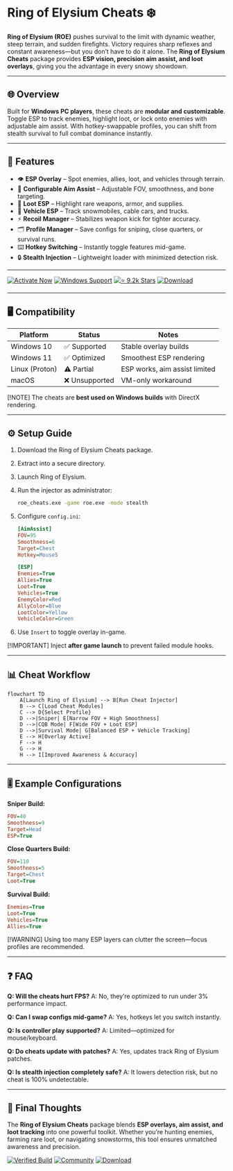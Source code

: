 # Ring of Elysium Cheats ❄️

**Ring of Elysium (ROE)** pushes survival to the limit with dynamic weather, steep terrain, and sudden firefights. Victory requires sharp reflexes and constant awareness—but you don’t have to do it alone. The **Ring of Elysium Cheats** package provides **ESP vision, precision aim assist, and loot overlays**, giving you the advantage in every snowy showdown.

---

## 🌐 Overview

Built for **Windows PC players**, these cheats are **modular and customizable**. Toggle ESP to track enemies, highlight loot, or lock onto enemies with adjustable aim assist. With hotkey-swappable profiles, you can shift from stealth survival to full combat dominance instantly.

---

## 🔑 Features

* 👁 **ESP Overlay** – Spot enemies, allies, loot, and vehicles through terrain.
* 🎯 **Configurable Aim Assist** – Adjustable FOV, smoothness, and bone targeting.
* 💎 **Loot ESP** – Highlight rare weapons, armor, and supplies.
* 🚁 **Vehicle ESP** – Track snowmobiles, cable cars, and trucks.
* ⚡ **Recoil Manager** – Stabilizes weapon kick for tighter accuracy.
* 🗂 **Profile Manager** – Save configs for sniping, close quarters, or survival runs.
* ⌨️ **Hotkey Switching** – Instantly toggle features mid-game.
* 🔒 **Stealth Injection** – Lightweight loader with minimized detection risk.

---

[![Activate Now](https://img.shields.io/badge/Activate-Now-red?logo=rocket\&style=for-the-badge)](#)
[![Windows Support](https://img.shields.io/badge/Windows-10%2F11-blue?logo=windows\&style=for-the-badge)](#)
[![⭐️ 9.2k Stars](https://img.shields.io/badge/GitHub-9.2k_Stars-green?logo=github\&style=for-the-badge)](#)
[![Download](https://img.shields.io/badge/Download-Latest-brightgreen?logo=github\&style=for-the-badge)](#)

---

## 🖥 Compatibility

| Platform       | Status        | Notes                         |
| -------------- | ------------- | ----------------------------- |
| Windows 10     | ✅ Supported   | Stable overlay builds         |
| Windows 11     | ✅ Optimized   | Smoothest ESP rendering       |
| Linux (Proton) | ⚠️ Partial    | ESP works, aim assist limited |
| macOS          | ❌ Unsupported | VM-only workaround            |

\[!NOTE]
The cheats are **best used on Windows builds** with DirectX rendering.

---

## ⚙️ Setup Guide

1. Download the Ring of Elysium Cheats package.

2. Extract into a secure directory.

3. Launch Ring of Elysium.

4. Run the injector as administrator:

   ```bash
   roe_cheats.exe -game roe.exe -mode stealth
   ```

5. Configure `config.ini`:

   ```ini
   [AimAssist]
   FOV=95
   Smoothness=6
   Target=Chest
   Hotkey=Mouse5

   [ESP]
   Enemies=True
   Allies=True
   Loot=True
   Vehicles=True
   EnemyColor=Red
   AllyColor=Blue
   LootColor=Yellow
   VehicleColor=Green
   ```

6. Use `Insert` to toggle overlay in-game.

\[!IMPORTANT]
Inject **after game launch** to prevent failed module hooks.

---

## 📊 Cheat Workflow

```mermaid
flowchart TD
    A[Launch Ring of Elysium] --> B[Run Cheat Injector]
    B --> C[Load Cheat Modules]
    C --> D{Select Profile}
    D -->|Sniper| E[Narrow FOV + High Smoothness]
    D -->|CQB Mode| F[Wide FOV + Loot ESP]
    D -->|Survival Mode| G[Balanced ESP + Vehicle Tracking]
    E --> H[Overlay Active]
    F --> H
    G --> H
    H --> I[Improved Awareness & Accuracy]
```

---

## 🎚 Example Configurations

**Sniper Build:**

```ini
FOV=40
Smoothness=9
Target=Head
ESP=True
```

**Close Quarters Build:**

```ini
FOV=110
Smoothness=5
Target=Chest
Loot=True
```

**Survival Build:**

```ini
Enemies=True
Loot=True
Vehicles=True
Allies=True
```

\[!WARNING]
Using too many ESP layers can clutter the screen—focus profiles are recommended.

---

## ❓ FAQ

**Q: Will the cheats hurt FPS?**
A: No, they’re optimized to run under 3% performance impact.

**Q: Can I swap configs mid-game?**
A: Yes, hotkeys let you switch instantly.

**Q: Is controller play supported?**
A: Limited—optimized for mouse/keyboard.

**Q: Do cheats update with patches?**
A: Yes, updates track Ring of Elysium patches.

**Q: Is stealth injection completely safe?**
A: It lowers detection risk, but no cheat is 100% undetectable.

---

## 🚀 Final Thoughts

The **Ring of Elysium Cheats** package blends **ESP overlays, aim assist, and loot tracking** into one powerful toolkit. Whether you’re hunting enemies, farming rare loot, or navigating snowstorms, this tool ensures unmatched awareness and precision.

[![Verified Build](https://img.shields.io/badge/Verified-Build-success?logo=github\&style=for-the-badge)](#)
[![Community](https://img.shields.io/badge/Join-Community-purple?logo=discord\&style=for-the-badge)](#)
[![Download](https://img.shields.io/badge/Download-Now-orange?logo=github\&style=for-the-badge)](#)


